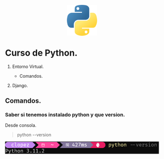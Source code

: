 <img 
    style="display: block; 
           margin-left: auto;
           margin-right: auto;
           width: 20%;"
    src="img/piton.png" 
    alt="Our logo">
</img>

#  Curso de Python.

1. Entorno Virtual.
    * Comandos.

2. Django.

## Comandos.

### Saber si tenemos instalado python y que version.

Desde consola.

> python --version

![alt text](img/image-1.png)








